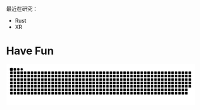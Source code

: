 最近在研究：

- Rust
- XR

# Have Fun

<picture>
  <source media="(prefers-color-scheme: dark)" srcset="https://raw.githubusercontent.com/OneeMe/OneeMe/output/github-contribution-grid-snake-dark.svg">
  <source media="(prefers-color-scheme: light)" srcset="https://raw.githubusercontent.com/OneeMe/OneeMe/output/github-contribution-grid-snake.svg">
  <img alt="github contribution grid snake animation" src="https://raw.githubusercontent.com/OneeMe/OneeMe/output/github-contribution-grid-snake.svg">
</picture>
